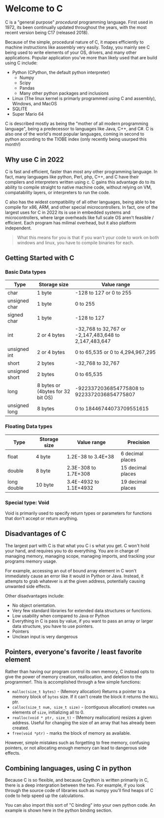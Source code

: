 # Welcome to C

C is a "general purpose" _procedural_ programming language. First used in 1972, its been continually updated throughout the years, with the most recent version being C17 (released 2018).

Because of the simple, procedural nature of C, it mapes efficiently to machine instructions like assembly very easily. Today, you mainly see C being used to write elements of your OS, drivers, and many other applications. Popular application you've more than likely used that are build using C include:

- Python (CPython, the default python interpreter)
  - Numpy
  - Scipy
  - Pandas
  - Many other python packages and inclusions
- Linux (The linux kernel is primarly programmed using C and assembly), Windows, and MacOS
- SQLITE
- Super Mario 64

C is described mostly as being the "mother of all modern programming language", being a predecessor to languages like Java, C++, and C#. C is also one of the world's most popular languages, coming in second to python according to the TIOBE index (only recently being usurped this month!)

## Why use C in 2022

C is fast and efficient, faster than most any other programming language. In fact, many languages like python, Perl, php, C++, and C have their compilers and interpreters written using c. C gains this advantage do to its ability to compile straight to native machine code, without relying on VM, compatability layers, or interpreters to run the code.

C also has the widest compatibility of all other languages, being able to be compile for x86, ARM, and other special microcontrollers. In fact, one of the largest uses for C in 2022 its is use in embedded systems and microcontrollers, where large overheads like full scale OS aren't feasible / efficient.  Each program has milimal overhead, but it also platform independent.  
> What this means for you is that if you wan't your code to work on both windows and linux, you have to compile binaries for each.

## Getting Started with C

### Basic Data types

| Type           | Storage size                      | Value range                                          |
| -------------- | --------------------------------- | ---------------------------------------------------- |
| char           | 1 byte                            | -128 to 127 or 0 to 255                              |
| unsigned char  | 1 byte                            | 0 to 255                                             |
| signed char    | 1 byte                            | -128 to 127                                          |
| int            | 2 or 4 bytes                      | -32,768 to 32,767 or -2,147,483,648 to 2,147,483,647 |
| unsigned int   | 2 or 4 bytes                      | 0 to 65,535 or 0 to 4,294,967,295                    |
| short          | 2 bytes                           | -32,768 to 32,767                                    |
| unsigned short | 2 bytes                           | 0 to 65,535                                          |
| long           | 8 bytes or (4bytes for 32 bit OS) | -9223372036854775808 to 9223372036854775807          |
| unsigned long  | 8 bytes                           | 0 to 18446744073709551615                            |

### Floating Data types

| Type        | Storage size | Value range            | Precision         |
| ----------- | ------------ | ---------------------- | ----------------- |
| float       | 4 byte       | 1.2E-38 to 3.4E+38     | 6 decimal places  |
| double      | 8 byte       | 2.3E-308 to 1.7E+308   | 15 decimal places |
| long double | 10 byte      | 3.4E-4932 to 1.1E+4932 | 19 decimal places |

### Special type: Void

Void is primarily used to specify return types or parameters for functions that don't accept or return anything.

## Disadvantages of C

The largest part with C is that what you C i s what you get. C won't hold your hand, and requires you to do everything. You are in charge of managing memory, managing scope, managing imports, and tracking your programs memory usage.

For example, accessing an out of bound array element in C won't immediately cause an error like it would in Python or Java. Instead, it attempts to grab whatever is at the given address, potentially causing unwanted side effects.

Other disadvantages include:

- No object orientation.
- Very few standard libraries for extended data structures or functions.
- Low usability when compared to Java or Python
- Everything in C is pass by value, if you want to pass an array or larger data structure, you have to use pointers.
- Pointers
- Unclean input is very dangerous

## Pointers, everyone's favorite / least favorite element

Rather than having our program control its own memory, C instead opts to give the power of memory creation, reallocation, and deletion to the programmer!. This is accomplished through a few simple functions:

- `malloc(size_t bytes)` - (Memory allocation) Returns a pointer to a memory block of `bytes` size. If it can't create the block it returns the `NULL` ptr.
- `calloc(size_t num, size_t size)` - (contiguous allocation) creates `num` elements of `size`, initializing all to 0.
- `realloc(void * ptr, size_t)` - (Memory reallocation) resizes a given address. Useful for changing the size of an array that has already been created.
- `free(void *ptr)` - marks the block of memory as available.

However, simple mistakes such as forgetting to free memory, confusing pointers, or not allocating enough memory can lead to dangerous side effects.

## Combining languages, using C in python

Because C is so flexible, and because Cpython is written primarily in C, there is a deep intergration between the two. For example, if you look through the source code of libraries such as numpy you'll find heaps of C code to help speed up the calculations.

You can also import this sort of "C binding" into your own python code. An example is shown here in the python binding section.
